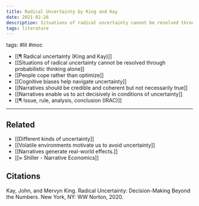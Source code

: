 ```yaml
---
title: Radical Uncertainty by King and Kay
date: 2021-02-26
description: Situations of radical uncertainty cannot be resolved through probablistic thinking alone.
tags: literature
---
```


tags: #lit #moc 

- [[¶ Radical uncertainty (King and Kay)]]
- [[Situations of radical uncertainty cannot be resolved through probabilistic thinking alone]]
- [[People cope rather than optimize]]
- [[Cognitive biases help navigate uncertainty]]
- [[Narratives should be credible and coherent but not necessarily true]]
- [[Narratives enable us to act decisively in conditions of uncertainty]]
- [[¶ Issue, rule, analysis, conclusion (IRAC)]]

---
## Related
- [[Different kinds of uncertainty]]
- [[Volatile environments motivate us to avoid uncertainty]]
- [[Narratives generate real-world effects.]]
- [[≈ Shiller - Narrative Economics]]

## Citations
Kay, John, and Mervyn King. Radical Uncertainty: Decision-Making Beyond the Numbers. New York, NY: WW Norton, 2020.